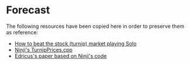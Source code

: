 # Forecast

The following resources have been copied here in order to preserve them as reference:

- [How to beat the stock (turnip) market playing Solo](RedditGuide.md)
- [Ninji's TurnipPrices.cpp](TurnipPrices.md)
- [Edricus's paper based on Ninji's code](Breaking_Down_The_Stalk_Market.pdf)
